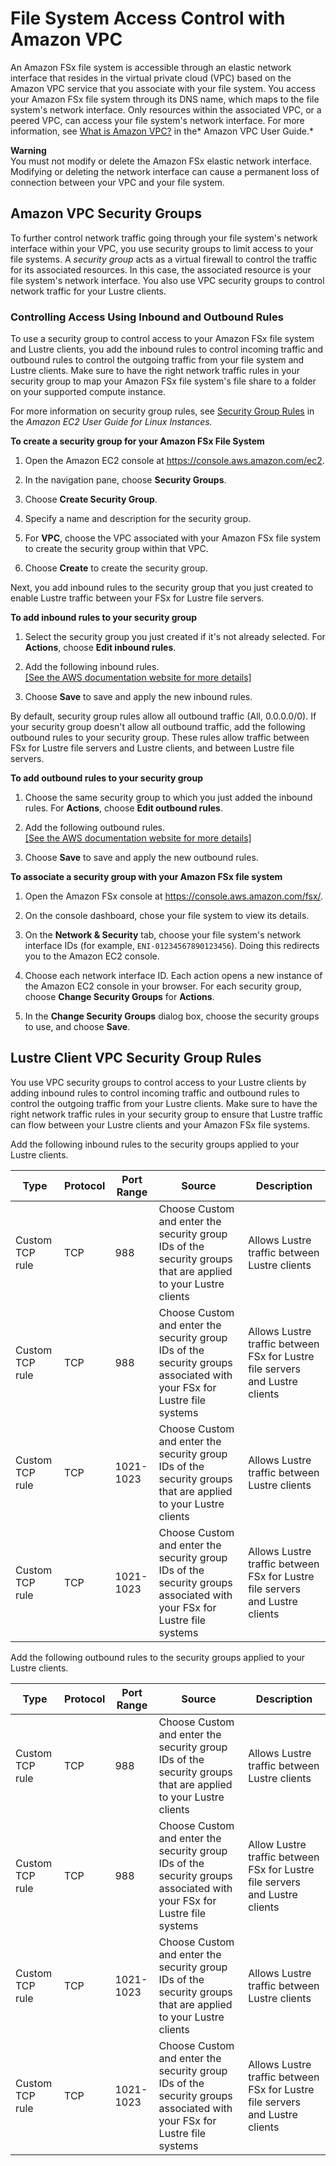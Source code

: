 # File System Access Control with Amazon VPC<a name="limit-access-security-groups"></a>

An Amazon FSx file system is accessible through an elastic network interface that resides in the virtual private cloud \(VPC\) based on the Amazon VPC service that you associate with your file system\. You access your Amazon FSx file system through its DNS name, which maps to the file system's network interface\. Only resources within the associated VPC, or a peered VPC, can access your file system's network interface\. For more information, see [What is Amazon VPC?](https://docs.aws.amazon.com/vpc/latest/userguide/what-is-amazon-vpc.html) in the* Amazon VPC User Guide\.*

**Warning**  
You must not modify or delete the Amazon FSx elastic network interface\. Modifying or deleting the network interface can cause a permanent loss of connection between your VPC and your file system\.

## Amazon VPC Security Groups<a name="fsx-vpc-security-groups"></a>

To further control network traffic going through your file system's network interface within your VPC, you use security groups to limit access to your file systems\. A *security group* acts as a virtual firewall to control the traffic for its associated resources\. In this case, the associated resource is your file system's network interface\. You also use VPC security groups to control network traffic for your Lustre clients\. 

### Controlling Access Using Inbound and Outbound Rules<a name="inbound-outbound-rules"></a>

 To use a security group to control access to your Amazon FSx file system and Lustre clients, you add the inbound rules to control incoming traffic and outbound rules to control the outgoing traffic from your file system and Lustre clients\. Make sure to have the right network traffic rules in your security group to map your Amazon FSx file system's file share to a folder on your supported compute instance\. 

 For more information on security group rules, see [Security Group Rules](https://docs.aws.amazon.com/AWSEC2/latest/UserGuide/ec2-security-groups.html#security-group-rules) in the *Amazon EC2 User Guide for Linux Instances\.* 

**To create a security group for your Amazon FSx File System**

1. Open the Amazon EC2 console at [https://console\.aws\.amazon\.com/ec2](https://console.aws.amazon.com/ec2)\.

1. In the navigation pane, choose **Security Groups**\.

1. Choose **Create Security Group**\.

1. Specify a name and description for the security group\.

1. For **VPC**, choose the VPC associated with your Amazon FSx file system to create the security group within that VPC\.

1.  Choose **Create** to create the security group\. 

Next, you add inbound rules to the security group that you just created to enable Lustre traffic between your FSx for Lustre file servers\.

**To add inbound rules to your security group**

1. Select the security group you just created if it's not already selected\. For **Actions**, choose **Edit inbound rules**\.

1. Add the following inbound rules\.    
[\[See the AWS documentation website for more details\]](http://docs.aws.amazon.com/fsx/latest/LustreGuide/limit-access-security-groups.html)

1. Choose **Save** to save and apply the new inbound rules\.

By default, security group rules allow all outbound traffic \(All, 0\.0\.0\.0/0\)\. If your security group doesn't allow all outbound traffic, add the following outbound rules to your security group\. These rules allow traffic between FSx for Lustre file servers and Lustre clients, and between Lustre file servers\.

**To add outbound rules to your security group**

1.  Choose the same security group to which you just added the inbound rules\. For **Actions**, choose **Edit outbound rules**\. 

1. Add the following outbound rules\.    
[\[See the AWS documentation website for more details\]](http://docs.aws.amazon.com/fsx/latest/LustreGuide/limit-access-security-groups.html)

1. Choose **Save** to save and apply the new outbound rules\.

**To associate a security group with your Amazon FSx file system**

1. Open the Amazon FSx console at [https://console\.aws\.amazon\.com/fsx/](https://console.aws.amazon.com/fsx/)\.

1. On the console dashboard, chose your file system to view its details\.

1. On the **Network & Security** tab, choose your file system's network interface IDs \(for example, `ENI-01234567890123456`\)\. Doing this redirects you to the Amazon EC2 console\.

1. Choose each network interface ID\. Each action opens a new instance of the Amazon EC2 console in your browser\. For each security group, choose **Change Security Groups** for **Actions**\. 

1. In the **Change Security Groups** dialog box, choose the security groups to use, and choose **Save**\.

## Lustre Client VPC Security Group Rules<a name="lustre-client-inbound-outbound-rules"></a>

You use VPC security groups to control access to your Lustre clients by adding inbound rules to control incoming traffic and outbound rules to control the outgoing traffic from your Lustre clients\. Make sure to have the right network traffic rules in your security group to ensure that Lustre traffic can flow between your Lustre clients and your Amazon FSx file systems\.

Add the following inbound rules to the security groups applied to your Lustre clients\.


| Type | Protocol | Port Range | Source | Description | 
| --- | --- | --- | --- | --- | 
| Custom TCP rule | TCP | 988 | Choose Custom and enter the security group IDs of the security groups that are applied to your Lustre clients | Allows Lustre traffic between Lustre clients | 
| Custom TCP rule | TCP | 988 | Choose Custom and enter the security group IDs of the security groups associated with your FSx for Lustre file systems  | Allows Lustre traffic between FSx for Lustre file servers and Lustre clients | 
| Custom TCP rule | TCP | 1021\-1023 | Choose Custom and enter the security group IDs of the security groups that are applied to your Lustre clients | Allows Lustre traffic between Lustre clients | 
| Custom TCP rule | TCP | 1021\-1023 | Choose Custom and enter the security group IDs of the security groups associated with your FSx for Lustre file systems  | Allows Lustre traffic between FSx for Lustre file servers and Lustre clients | 

Add the following outbound rules to the security groups applied to your Lustre clients\.


| Type | Protocol | Port Range | Source | Description | 
| --- | --- | --- | --- | --- | 
| Custom TCP rule | TCP | 988 | Choose Custom and enter the security group IDs of the security groups that are applied to your Lustre clients | Allows Lustre traffic between Lustre clients | 
| Custom TCP rule | TCP | 988 | Choose Custom and enter the security group IDs of the security groups associated with your FSx for Lustre file systems | Allow Lustre traffic between FSx for Lustre file servers and Lustre clients | 
| Custom TCP rule | TCP | 1021\-1023 | Choose Custom and enter the security group IDs of the security groups that are applied to your Lustre clients | Allows Lustre traffic between Lustre clients | 
| Custom TCP rule | TCP | 1021\-1023 | Choose Custom and enter the security group IDs of the security groups associated with your FSx for Lustre file systems | Allows Lustre traffic between FSx for Lustre file servers and Lustre clients | 